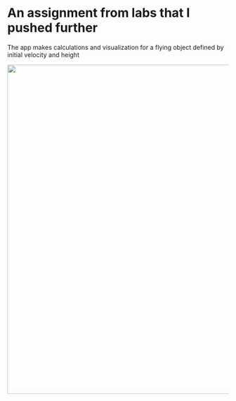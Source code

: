 # An assignment from labs that I pushed further
The app makes calculations and visualization for a flying object defined by initial velocity and height

<img src="https://user-images.githubusercontent.com/31629500/150375801-ba4a293a-8920-4a99-8853-1ff8001f1ff4.png" width="750" />
